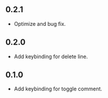 ## 0.2.1
* Optimize and bug fix.

## 0.2.0
* Add keybinding for delete line.

## 0.1.0
* Add keybinding for toggle comment.
